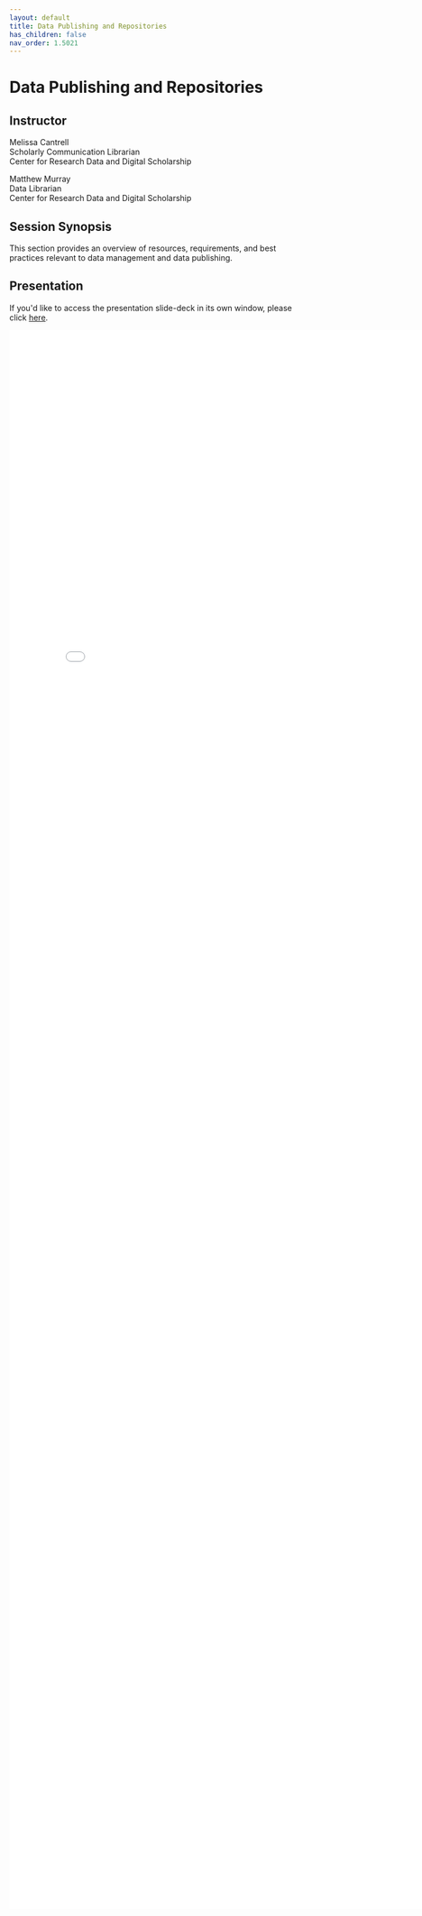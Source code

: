 ```yaml
---
layout: default
title: Data Publishing and Repositories
has_children: false
nav_order: 1.5021
---
```


# Data Publishing and Repositories

## Instructor

Melissa Cantrell\
Scholarly Communication Librarian\
Center for Research Data and Digital Scholarship

Matthew Murray\
Data Librarian\
Center for Research Data and Digital Scholarship


## Session Synopsis

This section provides an overview of resources, requirements, and best practices relevant to data management and data publishing.

## Presentation

If you'd like to access the presentation slide-deck in its own window, please click [here](data-publishing-cu-scholar/DataPublishing_20250108_Cantrell.pdf).

<iframe src="data-publishing-cu-scholar/DataPublishing_20250108_Cantrell.pdf" style="width: 800px; height: 2800px;" frameBorder="0"></iframe>

